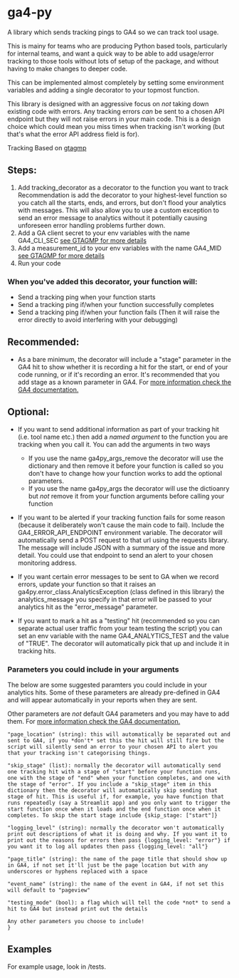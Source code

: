 # ga4-py
A library which sends tracking pings to GA4 so we can track tool usage.

This is mainy for teams who are producing Python based tools, particularly for internal teams, and want a quick way to be able to add usage/error tracking to those tools without lots of setup of the package, and without having to make changes to deeper code.

This can be implemented almost completely by setting some environment variables and adding a single decorator to your topmost function.

This library is designed with an aggressive focus on *not* taking down existing code with errors. Any tracking errors *can* be sent to a chosen API
endpoint but they will not raise errors in your main code. This is a design choice which could mean you miss times when tracking isn't working (but 
that's what the error API address field is for).

Tracking Based on [gtagmp](https://github.com/adswerve/GA4-Measurement-Protocol-Python)

## Steps:
1. Add tracking_decorator as a decorator to the function you want to track 
    Recommendation is add the decorator to your highest-level function so you
    catch all the starts, ends, and errors, but don't flood your analytics with messages.
    This will also allow you to use a custom exception to send an error message to 
    analytics without it potentially causing unforeseen error handling problems further down.
2. Add a GA client secret to your env variables with the name GA4_CLI_SEC [see GTAGMP for more details](https://github.com/adswerve/GA4-Measurement-Protocol-Python)
3. Add a measurement_id to your env variables with the name GA4_MID [see GTAGMP for more details](https://github.com/adswerve/GA4-Measurement-Protocol-Python)
4. Run your code

### When you've added this decorator, your function will:
- Send a tracking ping when your function starts
- Send a tracking ping if/when your function successfully completes
- Send a tracking ping if/when your function fails
    (Then it will raise the error directly to avoid interfering with your debugging)

## Recommended:
- As a bare minimum, the decorator will include a "stage" parameter in the GA4 hit to
    show whether it is recording a hit for the start, or end of your code running, or
    if it's recording an error. It's recommended that you add stage as a known parameter
    in GA4. For [more information check the GA4 documentation.](https://developers.google.com/analytics/devguides/collection/ga4/event-parameters)

## Optional:
- If you want to send additional information as part of your tracking hit (i.e. tool name etc.)
    then add a *named argument* to the function you are tracking when you call it.
    You can add the arguments in two ways
    - If you use the name ga4py_args_remove the decorator will use the dictionary and then remove
        it before your function is called so you don't have to change how your function works to 
        add the optional parameters.
    - If you use the name ga4py_args the decorator will use the dictioanry but *not* remove it from
        your function arguments before calling your function

- If you want to be alerted if your tracking function fails for some reason (because it deliberately won't cause the main code to fail). Include the GA4_ERROR_API_ENDPOINT environment variable. The decorator will automatically send a POST request to that url using the requests library. The message will include JSON with a summary of the issue and more detail. You could use that endpoint to send an alert to your chosen monitoring address.

- If you want certain error messages to be sent to GA when we record errors, update your function so that it raises an ga4py.error_class.AnalyticsException (class defined in this library) the analytics_message you specify in that error will be passed to your analytics hit as the "error_message" parameter.

- If you want to mark a hit as a "testing" hit (recommended so you can separate actual 
user traffic from your team testing the script) you can set an env variable with the name GA4_ANALYTICS_TEST and the value of "TRUE". The decorator will automatically pick that up
and include it in tracking hits. 

### Parameters you could include in your arguments

The below are some suggested paramters you could include in your
analytics hits. Some of these parameters are already pre-defined in 
GA4 and will appear automatically in your reports when they are sent.

Other parameters are *not* default GA4 parameters and you may have to add them.
For [more information check the GA4 documentation.](https://developers.google.com/analytics/devguides/collection/ga4/event-parameters)

```{
"page_location" (string): this will automatically be separated out and sent to GA4, if you *don't* set this the hit will still fire but the script will silently send an error to your chosen API to alert you that your tracking isn't categorising things.

"skip_stage" (list): normally the decorator will automatically send one tracking hit with a stage of "start" before your function runs, one with the stage of "end" when your function completes, and one with the stage of "error". If you include a "skip_stage" item in this dictionary then the decorator will automatically skip sending that stage of hit. This is useful if, for example, you have function that runs repeatedly (say a Streamlit app) and you only want to trigger the start function once when it loads and the end function once when it completes. To skip the start stage include {skip_stage: ["start"]} 

"logging_level" (string): normally the decorator won't automatically print out descriptions of what it is doing and why. If you want it to print out the reasons for errors then pass {logging_level: "error"} if you want it to log all updates then pass {logging_level: "all"}

"page_title" (string): the name of the page title that should show up in GA4, if not set it'll just be the page location but with any underscores or hyphens replaced with a space

"event_name" (string): the name of the event in GA4, if not set this will default to "pageview"

"testing_mode" (bool): a flag which will tell the code *not* to send a hit to GA4 but instead print out the details

Any other parameters you choose to include!
}
```


## Examples

For example usage, look in /tests.